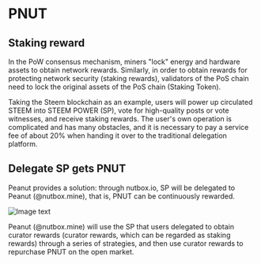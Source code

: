 # PNUT

## Staking reward

In the PoW consensus mechanism, miners "lock" energy and hardware assets to obtain network rewards. Similarly, in order to obtain rewards for protecting network security (staking rewards), validators of the PoS chain need to lock the original assets of the PoS chain (Staking Token).

Taking the Steem blockchain as an example, users will power up circulated STEEM into STEEM POWER (SP), vote for high-quality posts or vote witnesses, and receive staking rewards. The user's own operation is complicated and has many obstacles, and it is necessary to pay a service fee of about 20% when handing it over to the traditional delegation platform.  

## Delegate SP gets PNUT

Peanut provides a solution: through nutbox.io, SP will be delegated to Peanut (@nutbox.mine), that is, PNUT can be continuously rewarded. 

![Image text](http://wherein.mobi/wp-content/uploads/2021/03/delegation-sp-pnut.jpg)

Peanut (@nutbox.mine) will use the SP that users delegated to obtain curator rewards (curator rewards, which can be regarded as staking rewards) through a series of strategies, and then use curator rewards to repurchase PNUT on the open market.   

